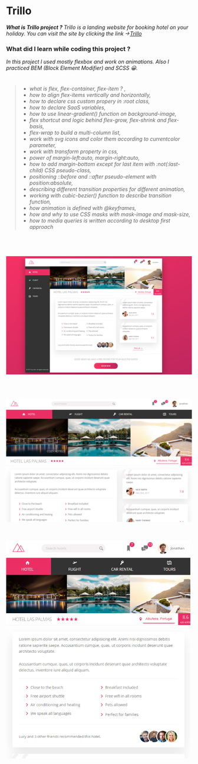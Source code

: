# Trillo

_**What is Trillo project ?** Trillo is a landing website for booking hotel on your holiday. You can visit the site by clicking the link &rarr;[Trillo](https://trillo-gldn.netlify.app/)_
<br/>

### What did I learn while coding this project ?

_In this project I used mostly flexbox and work on animations. Also I practiced BEM (Block Element Modifier) and SCSS 😀._

> #
>
> - _what is flex, flex-container, flex-item ? ,_
> - _how to align flex-items vertically and horizontally,_
> - _how to declare css custom propery in :root class,_
> - _how to declare SaaS variables,_
> - _how to use linear-gradient() function on background-image,_
> - _flex shortcut and logic behind flex-grow, flex-shrink and flex-basis,_
> - _flex-wrap to build a multi-column list,_
> - _work with svg icons and color them according to currentcolor parameter,_
> - _work with transform property in css,_
> - _power of margin-left:auto, margin-right:auto,_
> - _how to add margin-bottom except for last item with :not(:last-child) CSS pseudo-class,_
> - _positioning ::before and ::after pseudo-element with position:absolute,_
> - _describing different transition properties for different animation,_
> - _working with cubic-bezier() function to describe transition function,_
> - _how animation is defined with @keyframes,_
> - _how and why to use CSS masks with mask-image and mask-size,_
> - _how to media queries is written according to desktop first approach_
>
> #

<br/>

![pc version of trillo](img/readMe/trillo__pc--1.png)

<br/>
<br/>

![tablet version of trillo](img/readMe/trillo__tablet--1.png)

<br/>
<br/>

<img src="img/readMe/trillo__mb--1.png" width="500px">
